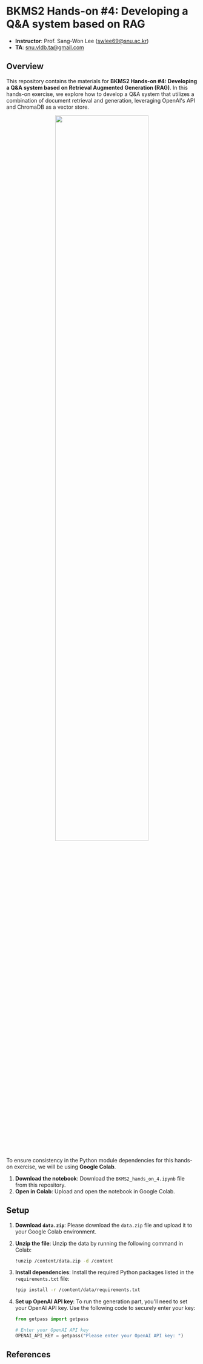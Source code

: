# BKMS2 Hands-on #4: Developing a Q&A system based on RAG
- **Instructor**: Prof. Sang-Won Lee (swlee69@snu.ac.kr)
- **TA**:         snu.vldb.ta@gmail.com

## Overview

This repository contains the materials for **BKMS2 Hands-on #4: Developing a Q&A system based on Retrieval Augmented Generation (RAG)**. In this hands-on exercise, we explore how to develop a Q&A system that utilizes a combination of document retrieval and generation, leveraging OpenAI's API and ChromaDB as a vector store.

<p align="center">
  <img width="70%" src="https://github.com/user-attachments/assets/a590a8c9-9a95-4bc2-89e4-26c049028e75">
</p>

To ensure consistency in the Python module dependencies for this hands-on exercise, we will be using **Google Colab**.

1. **Download the notebook**: Download the `BKMS2_hands_on_4.ipynb` file from this repository.
2. **Open in Colab**: Upload and open the notebook in Google Colab.


## Setup

1. **Download `data.zip`**: Please download the `data.zip` file and upload it to your Google Colab environment.
2. **Unzip the file**: Unzip the data by running the following command in Colab:

    ```bash
    !unzip /content/data.zip -d /content
    ```

3. **Install dependencies**: Install the required Python packages listed in the `requirements.txt` file:

    ```bash
    !pip install -r /content/data/requirements.txt
    ```

4. **Set up OpenAI API key**: To run the generation part, you'll need to set your OpenAI API key. Use the following code to securely enter your key:

    ```python
    from getpass import getpass

    # Enter your OpenAI API key
    OPENAI_API_KEY = getpass("Please enter your OpenAI API key: ")
    ```

## References
